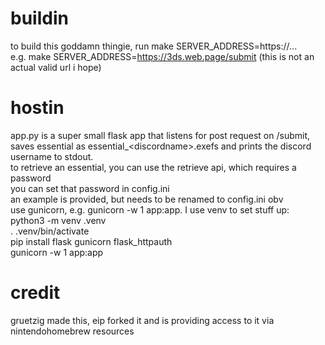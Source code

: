 # buildin

to build this goddamn thingie, run make SERVER_ADDRESS=https://... \
e.g. make SERVER_ADDRESS=https://3ds.web.page/submit (this is not an actual valid url i hope)

# hostin

app.py is a super small flask app that listens for post request on /submit, saves essential as essential_\<discordname\>.exefs and prints the discord username to stdout. \
to retrieve an essential, you can use the retrieve api, which requires a password \
you can set that password in config.ini \
an example is provided, but needs to be renamed to config.ini obv \
use gunicorn, e.g. gunicorn -w 1 app:app. I use venv to set stuff up: \
python3 -m venv .venv \
. .venv/bin/activate \
pip install flask gunicorn flask_httpauth \
gunicorn -w 1 app:app

# credit

gruetzig made this, eip forked it and is providing access to it via nintendohomebrew resources
